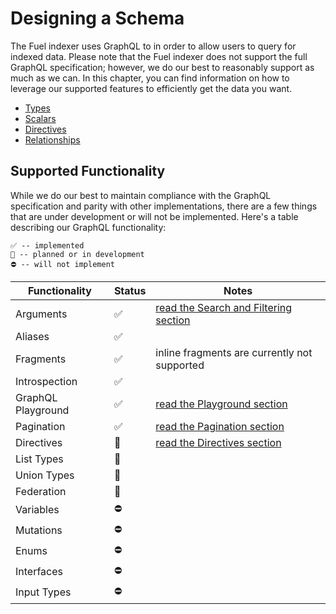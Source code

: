 # Designing a Schema

The Fuel indexer uses GraphQL to in order to allow users to query for indexed data. Please note that the Fuel indexer does not support the full GraphQL specification; however, we do our best to reasonably support as much as we can. In this chapter, you can find information on how to leverage our supported features to efficiently get the data you want.

- [Types](./types.md)
- [Scalars](./scalars.md)
- [Directives](./directives.md)
- [Relationships](./relationships.md)

## Supported Functionality

While we do our best to maintain compliance with the GraphQL specification and parity with other implementations, there are a few things that are under development or will not be implemented. Here's a table describing our GraphQL functionality:

```text
✅ -- implemented
🚧 -- planned or in development
⛔ -- will not implement
```

| Functionality | Status | Notes |
|------|----------|-------|
| Arguments | ✅ | [read the Search and Filtering section](../querying/search-and-filtering.md) |
| Aliases | ✅ | |
| Fragments | ✅ | inline fragments are currently not supported |
| Introspection | ✅ | |
| GraphQL Playground | ✅ | [read the Playground section](../querying/playground.md) |
| Pagination | ✅ | [read the Pagination section](../querying/pagination.md) |
| Directives | 🚧 | [read the Directives section](./directives.md) |
| List Types | 🚧 | |
| Union Types | 🚧 | |
| Federation | 🚧 | |
| Variables | ⛔ | |
| Mutations | ⛔ | |
| Enums | ⛔ | |
| Interfaces | ⛔ | |
| Input Types| ⛔ | |
